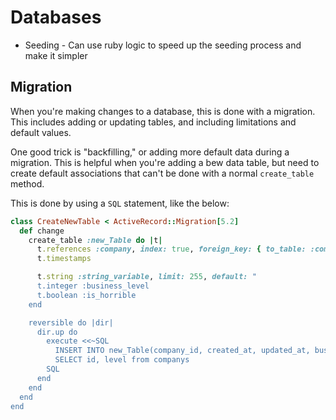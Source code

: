 # Databases

* Seeding - Can use ruby logic to speed up the seeding process and make it simpler

## Migration

When you're making changes to a database, this is done with a migration. This includes adding or updating tables, and including limitations and default values.

One good trick is "backfilling," or adding more default data during a migration. This is helpful when you're adding a bew data table, but need to create default associations that can't be done with a normal `create_table` method.

This is done by using a `SQL` statement, like the below:

```ruby
class CreateNewTable < ActiveRecord::Migration[5.2]
  def change
    create_table :new_Table do |t|
      t.references :company, index: true, foreign_key: { to_table: :companys }, null: false
      t.timestamps

      t.string :string_variable, limit: 255, default: "
      t.integer :business_level
      t.boolean :is_horrible
    end

    reversible do |dir|
      dir.up do
        execute <<~SQL
          INSERT INTO new_Table(company_id, created_at, updated_at, business_level)
          SELECT id, level from companys
        SQL
      end
    end
  end
end
```
